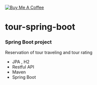 <a href="https://www.buymeacoffee.com/hientech" target="_blank"><img src="https://img.shields.io/badge/-buy_me_a%C2%A0coffee-gray?logo=buy-me-a-coffee" alt="Buy Me A Coffee"></a>
  <br>
# tour-spring-boot
### Spring Boot project
Reservation of tour traveling and tour rating
+ JPA , H2
+ Restful API
+ Maven
+ Spring Boot
